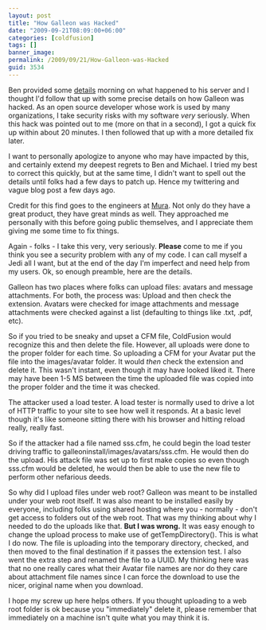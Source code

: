 ```yaml
---
layout: post
title: "How Galleon was Hacked"
date: "2009-09-21T08:09:00+06:00"
categories: [coldfusion]
tags: []
banner_image: 
permalink: /2009/09/21/How-Galleon-was-Hacked
guid: 3534
---
```


Ben provided some <a href="http://forta.com/blog/index.cfm/2009/9/20/Yes-I-Was-Hacked">details</a> morning on what happened to his server and I thought I'd follow that up with some precise details on how Galleon was hacked. As an open source developer whose work is used by many organizations, I take security risks with my software <i>very</i> seriously. When this hack was pointed out to me (more on that in a second), I got a quick fix up within about 20 minutes. I then followed that up with a more detailed fix later. 

I want to personally apologize to anyone who may have impacted by this, and certainly extend my deepest regrets to Ben and Michael. I tried my best to correct this quickly, but at the same time, I didn't want to spell out the details until folks had a few days to patch up. Hence my twittering and vague blog post a few days ago. 

Credit for this find goes to the engineers at <a href="http://www.getmura.com/">Mura</a>. Not only do they have a great product, they have great minds as well. They approached me personally with this before going public themselves, and I appreciate them giving me some time to fix things. 

Again - folks - I take this very, very seriously. <b>Please</b> come to me if you think you see a security problem with any of my code. I can call myself a Jedi all I want, but at the end of the day I'm imperfect and need help from my users. Ok, so enough preamble, here are the details.
<!--more-->
Galleon has two places where folks can upload files: avatars and message attachments. For both, the process was: Upload and then check the extension. Avatars were checked for image attachments and message attachments were checked against a list (defaulting to things like .txt, .pdf, etc).

So if you tried to be sneaky and upset a CFM file, ColdFusion would recognize this and then delete the file. However, all uploads were done to the proper folder for each time. So uploading a CFM for your Avatar put the file into the images/avatar folder. It would <i>then</i> check the extension and delete it. This wasn't instant, even though it may have looked liked it. There may have been 1-5 MS between the time the uploaded file was copied into the proper folder and the time it was checked. 

The attacker used a load tester. A load tester is normally used to drive a lot of HTTP traffic to your site to see how well it responds. At a basic level though it's like someone sitting there with his browser and hitting reload really, really fast. 

So if the attacker had a file named sss.cfm, he could begin the load tester driving traffic to galleoninstall/images/avatars/sss.cfm. He would then do the upload. His attack file was set up to first make copies so even though sss.cfm would be deleted, he would then be able to use the new file to perform other nefarious deeds. 

So why did I upload files under web root? Galleon was meant to be installed under your web root itself. It was also meant to be installed easily by everyone, including folks using shared hosting where you - normally - don't get access to folders out of the web root. That was my thinking about why I needed to do the uploads like that. <b>But I was wrong.</b> It was easy enough to change the upload process to make use of getTempDirectory(). This is what I do now. The file is uploading into the temporary directory, checked, and then moved to the final destination if it passes the extension test. I also went the extra step and renamed the file to a UUID. My thinking here was that no one really cares what their Avatar file names are nor do they care about attachment file names since I can force the download to use the nicer, original name when you download. 

I hope my screw up here helps others. If you thought uploading to a web root folder is ok because you "immediately" delete it, please remember that immediately on a machine isn't quite what you may think it is.